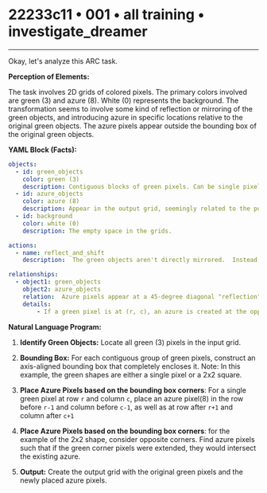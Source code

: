 # 22233c11 • 001 • all training • investigate_dreamer

---
Okay, let's analyze this ARC task.

**Perception of Elements:**

The task involves 2D grids of colored pixels. The primary colors involved are green (3) and azure (8). White (0) represents the background. The transformation seems to involve some kind of reflection or mirroring of the green objects, and introducing azure in specific locations relative to the original green objects. The azure pixels appear outside the bounding box of the original green objects.

**YAML Block (Facts):**



```yaml
objects:
  - id: green_objects
    color: green (3)
    description: Contiguous blocks of green pixels. Can be single pixels or 2x2 squares.
  - id: azure_objects
    color: azure (8)
    description: Appear in the output grid, seemingly related to the position of green objects.
  - id: background
    color: white (0)
    description: The empty space in the grids.

actions:
  - name: reflect_and_shift
    description:  The green objects aren't directly mirrored.  Instead, the position of azure pixels are determined relative to the green ones. The green objects do not change. New azure elements appear.

relationships:
  - object1: green_objects
    object2: azure_objects
    relation:  Azure pixels appear at a 45-degree diagonal "reflection" of each green object. They appear to be placed on an opposite corner of bounding box.
    details:
        - If a green pixel is at (r, c), an azure is created at the opposite end of a line.
```



**Natural Language Program:**

1.  **Identify Green Objects:** Locate all green (3) pixels in the input grid.

2.  **Bounding Box:** For each contiguous group of green pixels, construct an axis-aligned bounding box that completely encloses it. Note: In this example, the green shapes are either a single pixel or a 2x2 square.

3. **Place Azure Pixels based on the bounding box corners**: For a single green pixel at row `r` and column `c`, place an azure pixel(8) in the row before `r-1` and column before `c-1`, as well as at row after `r+1` and column after `c+1`

4. **Place Azure Pixels based on the bounding box corners**: for the example of the 2x2 shape, consider opposite corners. Find azure pixels such that if the green corner pixels were extended, they would intersect the existing azure.

5.  **Output:** Create the output grid with the original green pixels and the newly placed azure pixels.

